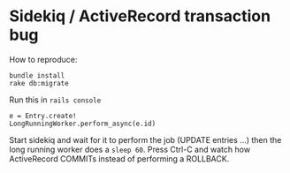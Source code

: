 Sidekiq / ActiveRecord transaction bug
======================================

How to reproduce:

    bundle install
    rake db:migrate

Run this in `rails console`

    e = Entry.create!
    LongRunningWorker.perform_async(e.id)

Start sidekiq and wait for it to perform the job (UPDATE entries ...)
then the long running worker does a `sleep 60`. Press Ctrl-C and watch
how ActiveRecord COMMITs instead of performing a ROLLBACK.
